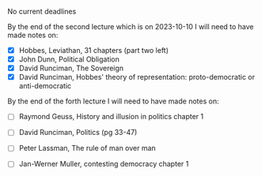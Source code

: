 No current deadlines

By the end of the second lecture which is on 2023-10-10 I will need to have made notes on:
- [x] Hobbes, Leviathan, 31 chapters (part two left)
- [x] John Dunn, Political Obligation
- [x] David Runciman, The Sovereign
- [x] David Runciman, Hobbes' theory of representation: proto-democratic or anti-democratic 

By the end of the forth lecture I will need to have made notes on:
- [ ] Raymond Geuss, History and illusion in politics chapter 1
- [ ] David Runciman, Politics (pg 33-47)
- [ ] Peter Lassman, The rule of man over man
- [ ] Jan-Werner Muller, contesting democracy chapter 1

